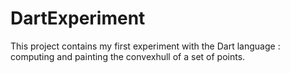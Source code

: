 DartExperiment
==============

This project contains my first experiment with the Dart language : computing and painting the convexhull of a set of points.